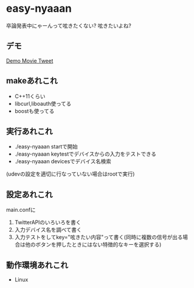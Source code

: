 # easy-nyaaan
卒論発表中にゃーんって呟きたくない?
呟きたいよね?

## デモ
[Demo Movie Tweet](https://github.com/gonmoec/easy-nyaaan)

## makeあれこれ
* C++11くらい
* libcurl,liboauth使ってる
* boostも使ってる

## 実行あれこれ
* ./easy-nyaaan startで開始
* ./easy-nyaaan keytestでデバイスからの入力をテストできる
* ./easy-nyaaan devicesでデバイス名検索  

(udevの設定を適切に行なっていない場合はrootで実行)

## 設定あれこれ
main.confに
1. TwitterAPIのいろいろを書く
2. 入力デバイス名を調べて書く
3. 入力テストをしてkey="呟きたい内容"って書く(同時に複数の信号が出る場合は他のボタンを押したときにはない特徴的なキーを選択する)

## 動作環境あれこれ
* Linux
